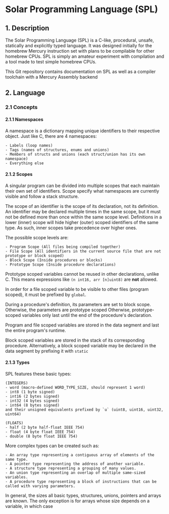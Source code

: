 # Solar Programming Language (SPL) #

## 1. Description ##

The Solar Programming Language (SPL) is a C-like, procedural, unsafe, statically and explicitly typed language.
It was designed initially for the homebrew Mercury instruction set with plans to be compilable for other homebrew CPUs.
SPL is simply an amateur experiment with compilation and a tool made to test simple homebrew CPUs.

This Git repository contains documentation on SPL as well as a compiler toolchain with a Mercury Assembly backend

## 2. Language ##

### 2.1 Concepts ###

#### 2.1.1 Namespaces ####
A namespace is a dictionary mapping unique identifiers to their respective object.
Just like C, there are 4 namespaces:

	- Labels (loop names)
	- Tags (names of structures, enums and unions)
	- Members of structs and unions (each struct/union has its own namespace)
	- Everything else

#### 2.1.2 Scopes ####
A singular program can be divided into multiple scopes that each maintain their own set of identifiers.
Scope specify what namespaces are currently visible and follow a stack structure.

The scope of an identifier is the scope of its declaration, not its definition.
An identifier may be declared multiple times in the same scope, but it must not be defined more than once within the same scope level.
Definitions in a lower (inner) scope will hide higher (outer) scoped identifiers of the same type.
As such, inner scopes take precedence over higher ones.

The possible scope levels are:
	
	- Program Scope (All files being compiled together)
	- File Scope (All identifiers in the current source file that are not prototype or block scoped)
	- Block Scope (Inside procedures or blocks)
	- Prototype Scope (Inside procedure declarations)

Prototype scoped variables cannot be reused in other declarations, unlike C.
This means expressions like `(n int16, arr [n]uint8)` are **not** allowed.

In order for a file scoped variable to be visible to other files (program scoped), it must be prefixed by `global`.

During a procedure's definition, its parameters are set to block scope. Otherwise, the parameters are prototype scoped
Otherwise, prototype-scoped variables only last until the end of the procedure's declaration.

Program and file scoped variables are stored in the data segment and last the entire program's runtime.

Block scoped variables are stored in the stack of its corresponding procedure.
Alternatively, a block scoped variable may be declared in the data segment by prefixing it with `static`

#### 2.1.3 Types ####
SPL features these basic types:
	
	(INTEGERS)
	- word (macro-defined WORD_TYPE_SIZE, should represent 1 word)
	- int8 (1 byte signed)
	- int16 (2 bytes signed)
	- int32 (4 bytes signed)
	- int64 (8 bytes signed)
	and their unsigned equivalents prefixed by `u` (uint8, uint16, uint32, uint64)
	
	(FLOATS)
	- half (2 byte half-float IEEE 754)
	- float (4 byte float IEEE 754)
	- double (8 byte float IEEE 754)

More complex types can be created such as:

	- An array type representing a contiguous array of elements of the same type.
	- A pointer type representing the address of another variable.
	- A structure type representing a grouping of many values.
	- An union type representing an overlap of multiple same-sized variables.
	- A procedure type representing a block of instructions that can be called with varying parameters. 

In general, the sizes all basic types, structures, unions, pointers and arrays are known.
The only exception is for arrays whose size depends on a variable, in which case